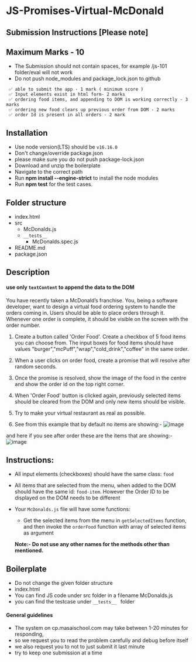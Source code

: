 # JS-Promises-Virtual-McDonald

## Submission Instructions [Please note]

## Maximum Marks - 10

- The Submission should not contain spaces, for example /js-101 folder/eval will not work
- Do not push node_modules and package_lock.json to github

```
 ✅ able to submit the app - 1 mark ( minimum score )
 ✅ Input elements exist in html form- 2 marks
 ✅ ordering food items, and appending to DOM is working correctly - 3 marks
 ✅ ordering new food clears up previous order from DOM - 2 marks
 ✅ order Id is present in all orders - 2 mark
```

## Installation

- Use node version(LTS) should be `v16.16.0`
- Don't change/override package.json
- please make sure you do not push package-lock.json
- Download and unzip the boilerplate
- Navigate to the correct path
- Run **npm install --engine-strict** to install the node modules
- Run **npm test** for the test cases.

## Folder structure

- index.html
- src
  - McDonalds.js
  - `__tests__`
    - McDonalds.spec.js
- README.md
- package.json

## Description

#### use only `textContent` to append the data to the DOM

You have recently taken a McDonald’s franchise. You, being a software developer, want to design a virtual food ordering system to handle the orders coming in. Users should be able to place orders through it. Whenever one order is complete, it should be visible on the screen with the order number.

1. Create a button called 'Order Food'. Create a checkbox of 5 food items you can choose from.
   The input boxes for food items should have values "burger","mcPuff","wrap","cold_drink","coffee" in the same order.
2. When a user clicks on order food, create a promise that will resolve after random seconds.
3. Once the promise is resolved, show the image of the food in the centre and show the order id on the top right corner.
4. When 'Order Food' button is clicked again, previously selected items should be cleared from the DOM and only new items should be visible.
5. Try to make your virtual restaurant as real as possible.

6. See from this example that by default no items are showing:- ![image](https://masai-course.s3.ap-south-1.amazonaws.com/editor/uploads/2023-01-18/Screenshot%202023-01-18%20at%206.07.56%20PM_120724.png)

and here if you see after order these are the items that are showing:- ![image](https://masai-course.s3.ap-south-1.amazonaws.com/editor/uploads/2023-01-18/Screenshot%202023-01-18%20at%206.07.19%20PM_193676.png)

## Instructions:

- All input elements (checkboxes) should have the same class: `food`
- All items that are selected from the menu, when added to the DOM should have the same id: `food-item`. However the Order ID to be displayed on the DOM needs to be different
- Your `McDonalds.js` file will have some functions:

  - Get the selected items from the menu in `getSelectedItems` function, and then invoke the `orderFood` function with array of selected items as argument

  **Note:- Do not use any other names for the methods other than mentioned.**

####

## Boilerplate

- Do not change the given folder structure
- index.html
- You can find JS code under src folder in a filename McDonalds.js
- you can find the testcase under `__tests__ ` folder

#### General guidelines

- The system on cp.masaischool.com may take between 1-20 minutes for responding,
- so we request you to read the problem carefully and debug before itself
- we also request you to not to just submit it last minute
- try to keep one submission at a time
